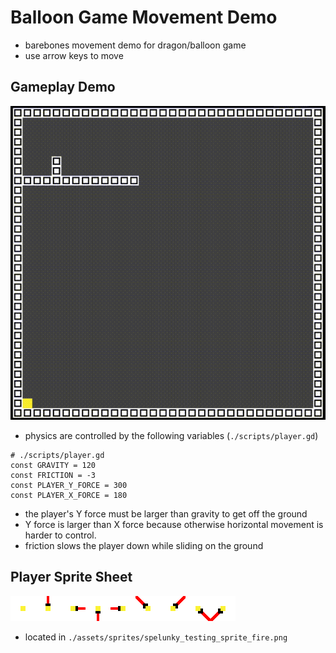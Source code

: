 # Balloon Game Movement Demo
- barebones movement demo for dragon/balloon game
- use arrow keys to move

## Gameplay Demo
![](./docs/output.gif)
- physics are controlled by the following variables (`./scripts/player.gd`)
```gdscript
# ./scripts/player.gd
const GRAVITY = 120
const FRICTION = -3
const PLAYER_Y_FORCE = 300
const PLAYER_X_FORCE = 180
```
- the player's Y force must be larger than gravity to get off the ground
- Y force is larger than X force because otherwise horizontal movement is harder to control.
- friction slows the player down while sliding on the ground

## Player Sprite Sheet
![](./assets/sprites/spelunky_testing_sprite_fire.png)
- located in `./assets/sprites/spelunky_testing_sprite_fire.png`
